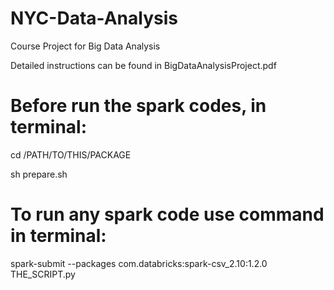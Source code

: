 # NYC-Data-Analysis
Course Project for Big Data Analysis

Detailed instructions can be found in BigDataAnalysisProject.pdf

# Before run the spark codes, in terminal:
cd /PATH/TO/THIS/PACKAGE

sh prepare.sh

# To run any spark code use command in terminal:
spark-submit --packages com.databricks:spark-csv_2.10:1.2.0 THE_SCRIPT.py
